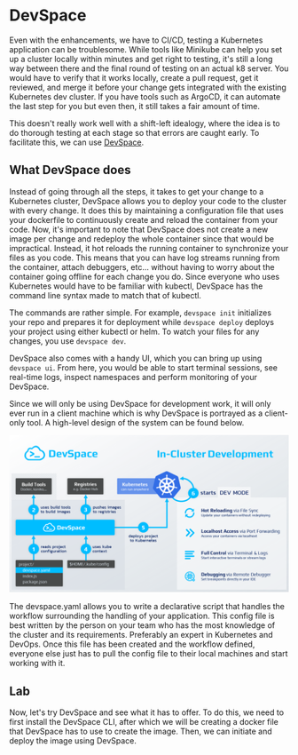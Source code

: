# DevSpace

Even with the enhancements, we have to CI/CD, testing a Kubernetes application can be troublesome. While tools like Minikube can help you set up a cluster locally within minutes and get right to testing, it's still a long way between there and the final round of testing on an actual k8 server. You would have to verify that it works locally, create a pull request, get it reviewed, and merge it before your change gets integrated with the existing Kubernetes dev cluster. If you have tools such as ArgoCD, it can automate the last step for you but even then, it still takes a fair amount of time.

This doesn't really work well with a shift-left idealogy, where the idea is to do thorough testing at each stage so that errors are caught early. To facilitate this, we can use [DevSpace](https://devspace.sh).

## What DevSpace does

Instead of going through all the steps, it takes to get your change to a Kubernetes cluster, DevSpace allows you to deploy your code to the cluster with every change. It does this by maintaining a configuration file that uses your dockerfile to continuously create and reload the container from your code. Now, it's important to note that DevSpace does not create a new image per change and redeploy the whole container since that would be impractical. Instead, it hot reloads the running container to synchronize your files as you code. This means that you can have log streams running from the container, attach debuggers, etc... without having to worry about the container going offline for each change you do. Since everyone who uses Kubernetes would have to be familiar with kubectl, DevSpace has the command line syntax made to match that of kubectl.

The commands are rather simple. For example, ```devspace init``` initializes your repo and prepares it for deployment while ```devspace deploy``` deploys your project using either kubectl or helm. To watch your files for any changes, you use ```devspace dev```.

DevSpace also comes with a handy UI, which you can bring up using ```devspace ui```. From here, you would be able to start terminal sessions, see real-time logs, inspect namespaces and perform monitoring of your DevSpace.

Since we will only be using DevSpace for development work, it will only ever run in a client machine which is why DevSpace is portrayed as a client-only tool. A high-level design of the system can be found below.

<img src="./DevSpace.png" alt="DevSpace architecture" width="700" />

The devspace.yaml allows you to write a declarative script that handles the workflow surrounding the handling of your application. This config file is best written by the person on your team who has the most knowledge of the cluster and its requirements. Preferably an expert in Kubernetes and DevOps. Once this file has been created and the workflow defined, everyone else just has to pull the config file to their local machines and start working with it.

## Lab

Now, let's try DevSpace and see what it has to offer. To do this, we need to first install the DevSpace CLI, after which we will be creating a docker file that DevSpace has to use to create the image. Then, we can initiate and deploy the image using DevSpace.

